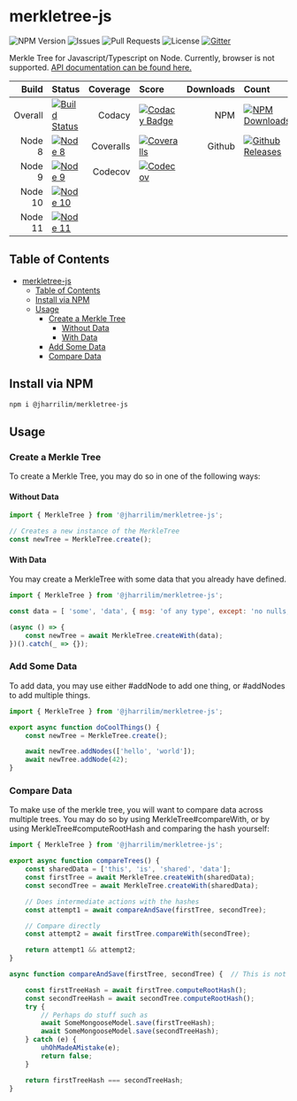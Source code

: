 # merkletree-js 
![NPM Version](https://img.shields.io/npm/v/@jharrilim/merkletree-js.svg) ![Issues](https://img.shields.io/github/issues/jharrilim/merkletree-js.svg) ![Pull Requests](https://img.shields.io/github/issues-pr/jharrilim/merkletree-js.svg) ![License](https://img.shields.io/github/license/jharrilim/merkletree-js.svg) [![Gitter](https://img.shields.io/gitter/room/jharrilim/merkletree-js.svg)](https://gitter.im/merkletree-js/community)




Merkle Tree for Javascript/Typescript on Node. Currently, browser is not supported. [API documentation can be found here.](https://jharrilim.github.io/merkletree-js/)

| Build | Status | Coverage | Score | Downloads | Count |
| --: | :-- | --: | :-- | --: | :-- |
| Overall | [![Build Status]](https://travis-ci.org/jharrilim/merkletree-js) | Codacy | [![Codacy Badge]](https://www.codacy.com/app/jharri50/merkletree-js?utm_source=github.com&amp;utm_medium=referral&amp;utm_content=jharrilim/merkletree-js&amp;utm_campaign=Badge_Grade) | NPM | [![NPM Downloads]](https://www.npmjs.com/package/@jharrilim/merkletree-js) |
| Node 8 | [![Node 8]](https://travis-ci.org/jharrilim/merkletree-js) | Coveralls | [![Coveralls]](https://coveralls.io/github/jharrilim/merkletree-js?branch=master) | Github | [![Github Releases]](https://github.com/jharrilim/merkletree-js/releases) |
| Node 9 | [![Node 9]](https://travis-ci.org/jharrilim/merkletree-js) |  Codecov | [![Codecov]](https://codecov.io/gh/jharrilim/merkletree-js) |
| Node 10 | [![Node 10]](https://travis-ci.org/jharrilim/merkletree-js) |
| Node 11 | [![Node 11]](https://travis-ci.org/jharrilim/merkletree-js) |

## Table of Contents
- [merkletree-js](#merkletree-js)
  - [Table of Contents](#table-of-contents)
  - [Install via NPM](#install-via-npm)
  - [Usage](#usage)
    - [Create a Merkle Tree](#create-a-merkle-tree)
      - [Without Data](#without-data)
      - [With Data](#with-data)
    - [Add Some Data](#add-some-data)
    - [Compare Data](#compare-data)

## Install via NPM

```sh
npm i @jharrilim/merkletree-js
```

## Usage

### Create a Merkle Tree

To create a Merkle Tree, you may do so in one of the following ways:

#### Without Data

```js
import { MerkleTree } from '@jharrilim/merkletree-js';

// Creates a new instance of the MerkleTree
const newTree = MerkleTree.create();
```

#### With Data

You may create a MerkleTree with some data that you already have defined.

```js
import { MerkleTree } from '@jharrilim/merkletree-js';

const data = [ 'some', 'data', { msg: 'of any type', except: 'no nulls, functions, or undefined' }, true ];

(async () => {
    const newTree = await MerkleTree.createWith(data);
})().catch(_ => {});
```

### Add Some Data

To add data, you may use either #addNode to add one thing, or #addNodes to add multiple things.

```js
import { MerkleTree } from '@jharrilim/merkletree-js';

export async function doCoolThings() {
    const newTree = MerkleTree.create();

    await newTree.addNodes(['hello', 'world']);
    await newTree.addNode(42);
}
```

### Compare Data

To make use of the merkle tree, you will want to compare data across multiple trees. You may do so
by using MerkleTree#compareWith, or by using MerkleTree#computeRootHash and comparing the hash yourself:

```js
import { MerkleTree } from '@jharrilim/merkletree-js';

export async function compareTrees() {
    const sharedData = ['this', 'is', 'shared', 'data'];
    const firstTree = await MerkleTree.createWith(sharedData);
    const secondTree = await MerkleTree.createWith(sharedData);

    // Does intermediate actions with the hashes
    const attempt1 = await compareAndSave(firstTree, secondTree);

    // Compare directly
    const attempt2 = await firstTree.compareWith(secondTree);

    return attempt1 && attempt2;
}

async function compareAndSave(firstTree, secondTree) {  // This is not price matching

    const firstTreeHash = await firstTree.computeRootHash();
    const secondTreeHash = await secondTree.computeRootHash();
    try {
        // Perhaps do stuff such as
        await SomeMongooseModel.save(firstTreeHash);
        await SomeMongooseModel.save(secondTreeHash);
    } catch (e) {
        uhOhMadeAMistake(e);
        return false;
    }

    return firstTreeHash === secondTreeHash;
}
```
[Build Status]: https://travis-ci.org/jharrilim/merkletree-js.svg?branch=master
[Codecov]: https://codecov.io/gh/jharrilim/merkletree-js/branch/master/graph/badge.svg
[Codacy Badge]: https://api.codacy.com/project/badge/Grade/56df89b36bfe4c6396e105184aceb66a
[Coveralls]: https://coveralls.io/repos/github/jharrilim/merkletree-js/badge.svg?branch=master
[Github Releases]: https://img.shields.io/github/downloads/jharrilim/merkletree-js/total.svg
[NPM Downloads]: https://img.shields.io/npm/dt/@jharrilim/merkletree-js.svg
[Node 8]: https://travis-matrix-badges.herokuapp.com/repos/jharrilim/merkletree-js/branches/master/1
[Node 9]: https://travis-matrix-badges.herokuapp.com/repos/jharrilim/merkletree-js/branches/master/2
[Node 10]: https://travis-matrix-badges.herokuapp.com/repos/jharrilim/merkletree-js/branches/master/3
[Node 11]: https://travis-matrix-badges.herokuapp.com/repos/jharrilim/merkletree-js/branches/master/4
